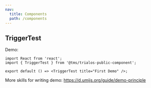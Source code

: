 ```yaml
---
nav:
  title: Components
  path: /components
---
```


## TriggerTest

Demo:

```tsx
import React from 'react';
import { TriggerTest } from '@tms/trialos-public-component';

export default () => <TriggerTest title="First Demo" />;
```

More skills for writing demo: https://d.umijs.org/guide/demo-principle

